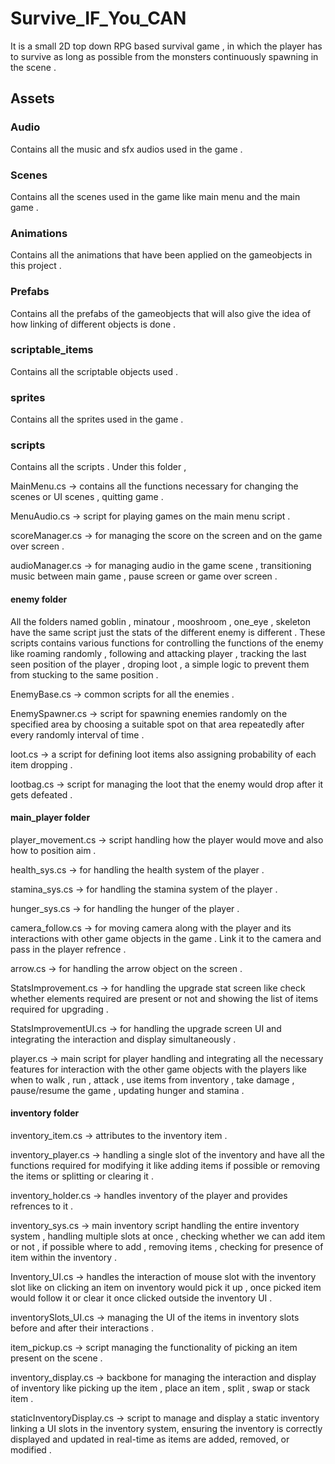 # Survive_IF_You_CAN

It is a small 2D top down RPG based survival game , in which the player has to survive as long as possible from the monsters continuously spawning in the scene .

## Assets 
### Audio 
Contains all the music and sfx audios used in the game .

### Scenes
Contains all the scenes used in the game like main menu and the main game .

### Animations 
Contains all the animations that have been applied on the gameobjects in this project .

### Prefabs 
Contains all the prefabs of the gameobjects that will also give the idea of how linking of different objects is done .

### scriptable_items
Contains all the scriptable objects used .

### sprites
Contains all the sprites used in the game .

### scripts
Contains all the scripts . Under this folder ,

MainMenu.cs -> contains all the functions necessary for changing the scenes or UI scenes , quitting game .

MenuAudio.cs -> script for playing games on the main menu script .

scoreManager.cs -> for managing the score on the screen and on the game over screen .

audioManager.cs -> for managing audio in the game scene , transitioning music  between main game , pause screen or game over screen .

#### enemy folder
All the folders named goblin , minatour , mooshroom , one_eye , skeleton have the same script just the stats of the different enemy is different . These scripts contains various functions for controlling the functions of the enemy like roaming randomly , following and attacking player , tracking the last seen position of the player , droping loot , a simple logic to prevent them from stucking to the same position .

EnemyBase.cs -> common scripts for all the enemies .

EnemySpawner.cs -> script for spawning enemies randomly on the specified area by choosing a suitable spot on that area repeatedly after every randomly interval of time .

loot.cs -> a script for defining loot items also assigning probability of each item dropping .

lootbag.cs -> script for managing the loot that the enemy would drop after it 
gets defeated .

#### main_player folder
player_movement.cs -> script handling how the player would move and also how to position aim .

health_sys.cs -> for handling the health system of the player .

stamina_sys.cs -> for handling the stamina system of the player .

hunger_sys.cs -> for handling the hunger of the player .

camera_follow.cs -> for moving camera along with the player and its interactions with other game objects in the game . Link it to the camera and pass in the player refrence .

arrow.cs -> for handling the arrow object on the screen .

StatsImprovement.cs -> for handling the upgrade stat screen like check whether elements required are present or not and showing the list of items required for upgrading .

StatsImprovementUI.cs -> for handling the upgrade screen UI and integrating the interaction and display simultaneously .

player.cs -> main script for player handling and integrating all the necessary features for interaction with the other game objects with the players like when to walk , run , attack , use items from inventory , take damage , pause/resume the game , updating hunger and stamina .

#### inventory folder
inventory_item.cs -> attributes to the inventory item . 

inventory_player.cs -> handling a single slot of the inventory and have all the functions required for modifying it like adding items if possible or removing the items or splitting or clearing it .

inventory_holder.cs -> handles inventory of the player and provides refrences to it . 

inventory_sys.cs -> main inventory script handling the entire inventory system , handling multiple slots at once , checking whether we can add item or not , if possible where to add , removing items , checking for presence of item within the inventory .

Inventory_UI.cs -> handles the interaction of mouse slot with the inventory slot like on clicking an item on inventory would pick it up , once picked item would follow it or clear it once clicked outside the inventory UI .

inventorySlots_UI.cs -> managing the UI of the items in inventory slots before and after their interactions .

item_pickup.cs -> script managing the functionality of picking an item present on the scene .

inventory_display.cs -> backbone for managing the interaction and display of inventory like picking up the item , place an item , split , swap or stack item .

staticInventoryDisplay.cs -> script to manage and display a static inventory linking a UI slots in the inventory system, ensuring the inventory is correctly displayed and updated in real-time as items are added, removed, or modified .
